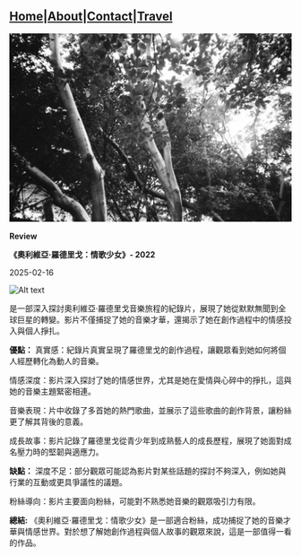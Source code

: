 [Home](index.md)|[About](about.md)|[Contact](contact.md)|[Travel](travel.md)
---
![logo](/assets/images/IMG_0034.jpg)


**Review**

**《奧利維亞·羅德里戈：情歌少女》- 2022**


2025-02-16

![Alt text](https://res.cloudinary.com/du61cacui/image/upload/w_300/v1739638675/pli_ydde0n.jpg)

是一部深入探討奧利維亞·羅德里戈音樂旅程的紀錄片，展現了她從默默無聞到全球巨星的轉變。影片不僅捕捉了她的音樂才華，還揭示了她在創作過程中的情感投入與個人掙扎。


**優點：**
真實感：紀錄片真實呈現了羅德里戈的創作過程，讓觀眾看到她如何將個人經歷轉化為動人的音樂。

情感深度：影片深入探討了她的情感世界，尤其是她在愛情與心碎中的掙扎，這與她的音樂主題緊密相連。

音樂表現：片中收錄了多首她的熱門歌曲，並展示了這些歌曲的創作背景，讓粉絲更了解其背後的意義。

成長故事：影片記錄了羅德里戈從青少年到成熟藝人的成長歷程，展現了她面對成名壓力時的堅韌與適應力。


**缺點：**
深度不足：部分觀眾可能認為影片對某些話題的探討不夠深入，例如她與行業的互動或更具爭議性的議題。

粉絲導向：影片主要面向粉絲，可能對不熟悉她音樂的觀眾吸引力有限。

**總結:**
《奧利維亞·羅德里戈：情歌少女》是一部適合粉絲，成功捕捉了她的音樂才華與情感世界。對於想了解她創作過程與個人故事的觀眾來說，這是一部值得一看的作品。
